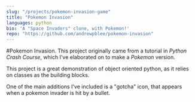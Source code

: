 ```yaml
---
slug: "/projects/pokemon-invasion-game"
title: "Pokemon Invasion"
languages: python
bio: 'A "Space Invaders" clone, with Pokemon!'
repo: "https://github.com/andrewpblee/pokemon-invasion"
---
```


#Pokemon Invasion<span>.</span>
This project originally came from a tutorial in _Python Crash Course_, which I've elaborated on to make a _Pokemon_ version.

This project is a great demonstration of object oriented python, as it relies on classes as the building blocks.

One of the main additions I've included is a "gotcha" icon, that appears when a pokemon invader is hit by a bullet.
